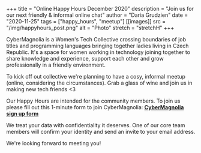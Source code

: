 +++
title = "Online Happy Hours December 2020"
description = "Join us for our next friendly & informal online chat"
author = "Daria Grudzien"
date = "2020-11-25"
tags = ["happy_hours", "meetup"]
[[images]]
  src = "/img/happyhours_post.png"
  alt = "Photo"
  stretch = "stretchH"
+++

CyberMagnolia is a Women's Tech Collective crossing boundaries of job titles and programming languages bringing together ladies living in Czech Republic. It's a space for women working in technology joining together to share knowledge and experience, support each other and grow professionally in a friendly environment.

To kick off out collective we're planning to have a cosy, informal meetup (online, considering the circumstances). Grab a glass of wine and join us in making new tech friends <3

Our Happy Hours are intended for the community members. To join us please fill out this 1-minute form to join CyberMagnolia:
**[CyberMagnolia sign up form](https://docs.google.com/forms/d/e/1FAIpQLSdSJjxdho3MrOk2iF7q75kk2d90Bft37ziBiin9TIZ3GC-f_w/viewform?usp=sf_link)**

We treat your data with confidentiality it deserves. One of our core team members will confirm your identity and send an invite to your email address.

We're looking forward to meeting you!
